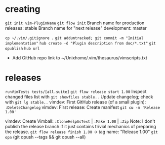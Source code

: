 # creating

`git init vim-PluginName`
`git flow init`
Branch name for production releases: stable
Branch name for "next release" development: master

`cp ~/.vim/.gitignore .`
`git adduntracked; git commit -m "Initial implementation"`
`hub create -d "Plugin description from doc/*.txt"`
`git opublish`
`hub url`
- Add GitHub repo link to ~/Unixhome/.vim/thesaurus/vimscripts.txt

# releases

`runVimTests tests/[all.suite]`
`git flow release start 1.00`
Inspect changed files list with `git showfiles stable..`
Update changelog; check with `git lg stable..`
vimdev: First GitHub release (of a small plugin): `:DeleteChangelog`
vimdev: First release: Create manifest
`git cu -m 'Release 1.00'`

vimdev: Create Vimball: `:CloneHelpAsText` | `:Make 1.00` | `:Zip`
Note: I don't publish the release branch if it just contains trivial mechanics of preparing the release.
`git flow release finish 1.00` -> tag name: "Release 1.00"
`git opa` (git opush --tags && git opush --all)
